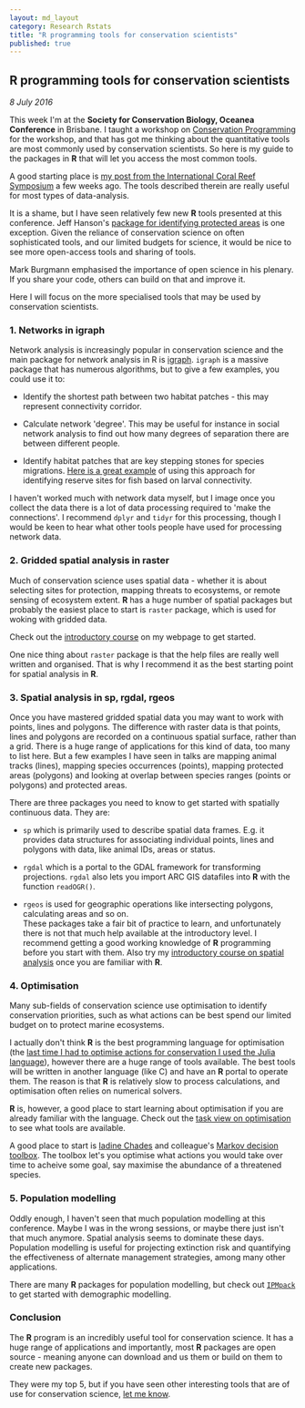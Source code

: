 ```yaml
---
layout: md_layout
category: Research Rstats
title: "R programming tools for conservation scientists"
published: true  
---
```


## R programming tools for conservation scientists

*8 July 2016*

This week I'm at the **Society for Conservation Biology, Oceanea Conference** in Brisbane. I taught a workshop on [Conservation Programming](/Rstats/conservation_R.html) for the workshop, and that has got me thinking about the quantitative tools are most commonly used by conservation scientists. So here is my guide to the packages in **R** that will let you access the most common tools.  

A good starting place is [my post from the International Coral Reef Symposium](http://www.seascapemodels.org/research%20rstats/2016/06/22/rstats-for-coral-reefs.html) a few weeks ago. The tools described therein are really useful for most types of data-analysis.  

It is a shame, but I have seen relatively few new **R** tools presented at this conference. Jeff Hanson's [package for identifying protected areas](https://github.com/paleo13/rapr) is one exception. Given the reliance of conservation science on often sophisticated tools, and our limited budgets for science, it would be nice to see more open-access tools and sharing of tools.  

Mark Burgmann emphasised the importance of open science in his plenary. If you share your code, others can build on that and improve it.  

Here I will focus on the more specialised tools that may be used by conservation scientists.  

### 1. Networks in igraph  

Network analysis is increasingly popular in conservation science and the main package for network analysis in R is [igraph](https://cran.r-project.org/web/packages/igraph/index.html).  `igraph` is a massive package that has numerous algorithms, but to give a few examples, you could use it to:  
* Identify the shortest path between two habitat patches - this may represent connectivity corridor.    
* Calculate network 'degree'. This may be useful for instance in social network analysis to find out how many degrees of separation there are between different people.  

* Identify habitat patches that are key stepping stones for species migrations. [Here is a great example](http://onlinelibrary.wiley.com/doi/10.1111/conl.12097/abstract) of using this approach for identifying reserve sites for fish based on larval connectivity.  

I haven't worked much with network data myself, but I image once you collect the data there is a lot of data processing required to 'make the connections'. I recommend `dplyr` and `tidyr` for this processing, though I would be keen to hear what other tools people have used for processing network data.


### 2. Gridded spatial analysis in raster  

Much of conservation science uses spatial data - whether it is about selecting sites for protection,  mapping threats to ecosystems, or remote sensing of ecosystem extent. **R** has a huge number of spatial packages but probably the easiest place to start is `raster` package, which is used for woking with gridded data.  

Check out the [introductory course](http://www.seascapemodels.org/rstats/rspatial/2015/06/22/R_Spatial_course.html) on my webpage to get started.  

One nice thing about `raster` package is that the help files are really well written and organised. That is why I recommend it as the best starting point for spatial analysis in **R**.  

### 3. Spatial analysis in sp, rgdal, rgeos  
Once you have mastered gridded spatial data you may want to work with points, lines and polygons. The difference with raster data is that points, lines and polygons are recorded on a continuous spatial surface, rather than a grid. There is a huge range of applications for this kind of data, too many to list here. But a few examples I have seen in talks are mapping animal tracks (lines), mapping species occurrences (points),  mapping protected areas (polygons) and looking at overlap between species ranges (points or polygons) and protected areas.  

There are three packages you need to know to get started with spatially continuous data. They are:

* `sp` which is primarily used to describe spatial data frames. E.g. it provides data structures for associating individual points, lines and polygons with data, like animal IDs, areas or status.  

* `rgdal` which is a portal to the GDAL framework for transforming projections. `rgdal` also lets you import ARC GIS datafiles into **R** with the function `readOGR()`.  

* `rgeos` is used for geographic operations like intersecting polygons, calculating areas and so on.   
These packages take a fair bit of practice to learn, and unfortunately there is not that much help available at the introductory level. I recommend getting a good working knowledge of **R** programming before you start with them. Also try my [introductory course on spatial analysis](http://www.seascapemodels.org/rstats/rspatial/2015/06/22/R_Spatial_course.html) once you are familiar with **R**.  

### 4. Optimisation  

Many sub-fields of conservation science use optimisation to identify conservation priorities, such as what actions can be best spend our limited budget on to protect marine ecosystems.  

I actually don't think **R** is the best programming language for optimisation (the [last time I had to optimise actions for conservation I used the Julia language](http://onlinelibrary.wiley.com/doi/10.1890/ES14-00429.1/full)), however there are a huge range of tools available. The best tools will be written in another language (like C) and have an **R** portal to operate them. The reason is that **R** is relatively slow to process calculations, and optimisation often relies on numerical solvers.

**R** is, however, a good place to start learning about optimisation if you are already familiar with the language. Check out the [task view on optimisation](https://cran.r-project.org/web/views/Optimization.html) to see what tools are available.  

A good place to start is [Iadine Chades](http://www.iadine-chades.org/blog/) and colleague's [Markov decision toolbox](https://cran.r-project.org/web/packages/MDPtoolbox/index.html).  The toolbox let's you optimise what actions you would take over time to acheive some goal, say maximise the abundance of a threatened species.  

### 5. Population modelling  

Oddly enough, I haven't seen that much population modelling at this conference.  Maybe I was in the wrong sessions, or maybe there just isn't that much anymore. Spatial analysis seems to dominate these days. Population modelling is useful for projecting extinction risk and quantifying the effectiveness of alternate management strategies, among many other applications.

There are many **R** packages for population modelling, but check out [`IPMpack`](https://cran.r-project.org/web/packages/IPMpack/vignettes/IPMpack_Vignette.pdf) to get started with demographic modelling.  

### Conclusion  

The **R** program is an incredibly useful tool for conservation science. It has a huge range of applications and importantly, most **R** packages are open source - meaning anyone can download and us them or build on them to create new packages.

They were my top 5, but if you have seen other interesting tools that are of use for conservation science, [let me know](http://twitter.com/bluecology/).   
